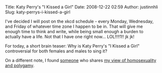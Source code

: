 Title: Katy Perry's "I Kissed a Girl"
Date: 2008-12-22 02:59
Author: justinnhli
Slug: katy-perrys-i-kissed-a-girl

I've decided I will post on the xkcd schedule - every Monday, Wednesday,
and Friday of whatever time zone I happen to be in. That will give me
enough time to think and write, while being small enough a burden to
actually have a life. Not that I have one right now... LOL!!!!1!! jk jk!

For today, a short brain teaser: Why is Katy Perry's "I Kissed a Girl"
controversial for both females and males to sing it?

On a different note, I found
[someone](http://ali-wildgoose.livejournal.com/364204.html) who shares
[my view of homosexuality and
polygamy](http://justinnhli.blogspot.com/2008/05/marriage-and-society.html).

